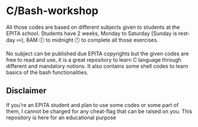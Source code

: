 # C/Bash-workshop
All those codes are based on different subjects given to students at the EPITA school.
Students have 2 weeks, Monday to Saturday (Sunday is rest-day 💤), 8AM 🕗 to midnight 🕛 to complete all those exercises.

No subject can be published due EPITA copyrights but the given codes are free to read and use, it is a great repository to learn C language through different and mandatory notions.
It also contains some shell codes to learn basics of the bash functionalities.

## Disclaimer
If you're an EPITA student and plan to use some codes or some part of them, I cannot be charged for any cheat-flag that can be raised on you.
This repository is here for an educational purpose
